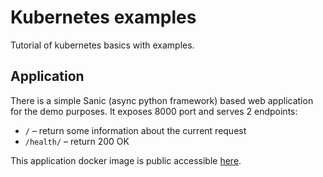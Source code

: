 # Kubernetes examples

Tutorial of kubernetes basics with examples.

## Application
There is a simple Sanic (async python framework) based web application for the demo purposes.
It exposes 8000 port and serves 2 endpoints:

* `/` – return some information about the current request
* `/health/` – return 200 OK

This application docker image is public accessible [here](https://hub.docker.com/r/kaduev13/echoapp/).